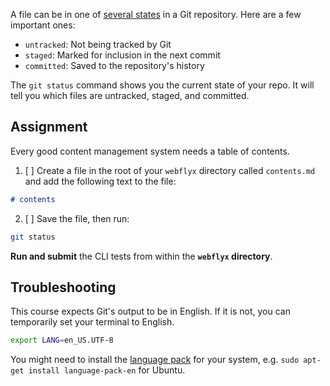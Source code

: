 A file can be in one of [several states](https://git-scm.com/book/en/v2/Git-Basics-Recording-Changes-to-the-Repository#_the_very_basics) in a Git repository. Here are a few important ones:

- `untracked`: Not being tracked by Git
- `staged`: Marked for inclusion in the next commit
- `committed`: Saved to the repository's history

The `git status` command shows you the current state of your repo. It will tell you which files are untracked, staged, and committed.

## Assignment

Every good content management system needs a table of contents.

1. [ ] Create a file in the root of your `webflyx` directory called `contents.md` and add the following text to the file:

```markdown
# contents
```

2. [ ] Save the file, then run:

```bash
git status
```

**Run and submit** the CLI tests from within the **`webflyx` directory**.

## Troubleshooting

This course expects Git's output to be in English. If it is not, you can temporarily set your terminal to English.

```sh
export LANG=en_US.UTF-8
```

You might need to install the [language pack](https://askubuntu.com/questions/149876/how-can-i-install-one-language-by-command-line) for your system, e.g. `sudo apt-get install language-pack-en` for Ubuntu.